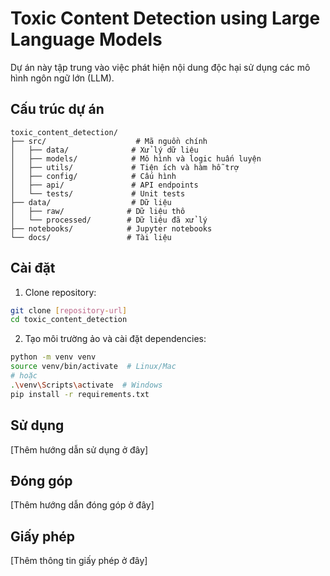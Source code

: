 # Toxic Content Detection using Large Language Models

Dự án này tập trung vào việc phát hiện nội dung độc hại sử dụng các mô hình ngôn ngữ lớn (LLM).

## Cấu trúc dự án

```
toxic_content_detection/
├── src/                    # Mã nguồn chính
│   ├── data/              # Xử lý dữ liệu
│   ├── models/            # Mô hình và logic huấn luyện
│   ├── utils/             # Tiện ích và hàm hỗ trợ
│   ├── config/            # Cấu hình
│   ├── api/               # API endpoints
│   └── tests/             # Unit tests
├── data/                  # Dữ liệu
│   ├── raw/              # Dữ liệu thô
│   └── processed/        # Dữ liệu đã xử lý
├── notebooks/            # Jupyter notebooks
└── docs/                 # Tài liệu
```

## Cài đặt

1. Clone repository:
```bash
git clone [repository-url]
cd toxic_content_detection
```

2. Tạo môi trường ảo và cài đặt dependencies:
```bash
python -m venv venv
source venv/bin/activate  # Linux/Mac
# hoặc
.\venv\Scripts\activate  # Windows
pip install -r requirements.txt
```

## Sử dụng

[Thêm hướng dẫn sử dụng ở đây]

## Đóng góp

[Thêm hướng dẫn đóng góp ở đây]

## Giấy phép

[Thêm thông tin giấy phép ở đây]
